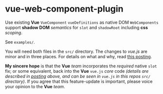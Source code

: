 # vue-web-component-plugin
Use existing **Vue** `VueComponent` `vueDefinitions` as native DOM `WebComponents` support **shadow DOM** _semantics_ for `slot` and `shadowRoot` including **css** _scoping_.

See `examples/`.

You will need both files in the `src/` directory. The changes to *vue.js*
are minor and in three places. For details on what and why, read [this
posting](https://github.com/vuejs/vue-web-component-wrapper/issues/49).

**My sincere hope** is that the **Vue** _team_ incorporates the _required_ native `slot` fix; or some equivalent, back into the **Vue** `vue.js` _core_ code _(details are described in [posting](https://github.com/vuejs/vue-web-component-wrapper/issues/49) above, and can be seen in `vue.js` in this repos `src/` directory)_. If you agree that this feature-update is important, please voice your opinion to the **Vue** _team_.
